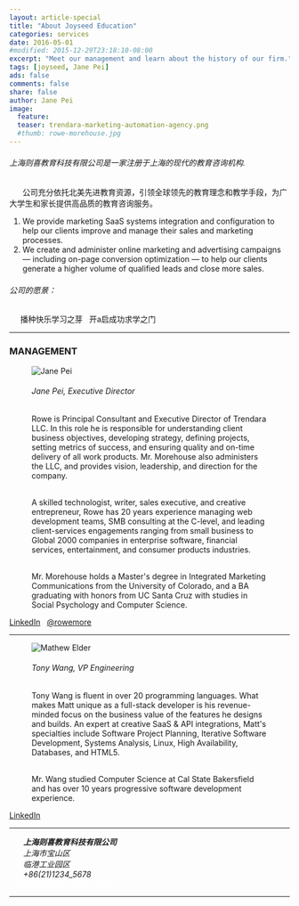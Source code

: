 ```yaml
---
layout: article-special
title: "About Joyseed Education"
categories: services
date: 2016-05-01
#modified: 2015-12-29T23:18:10-08:00
excerpt: "Meet our management and learn about the history of our firm."
tags: [joyseed, Jane Pei]
ads: false
comments: false
share: false
author: Jane Pei
image:
  feature:
  teaser: trendara-marketing-automation-agency.png
  #thumb: rowe-morehouse.jpg
---
```


<h6 class="strapline">上海则喜教育科技有限公司是一家注册于上海的现代的教育咨询机构.</h6>
  <p class="body">&nbsp; &nbsp; &nbsp; 公司充分依托北美先进教育资源，引领全球领先的教育理念和教学手段，为广大学生和家长提供高品质的教育咨询服务。</p>

<ol>
  <li>We provide marketing SaaS systems integration and configuration to help our clients improve and manage their sales and marketing processes.</li>
  <li>We create and administer online marketing and advertising campaigns — including on-page conversion optimization — to help our clients generate a higher volume of qualified leads and close more sales.</li>
</ol>

<h6 class="strapline">公司的愿景：</h6>
  <p class="body">&nbsp; &nbsp; &nbsp;播种快乐学习之芽&nbsp; &nbsp;开a启成功求学之门</p>

---
### MANAGEMENT

<figure class="third">
  <img src="{{ site.url}}/images/rowe-morehouse.jpg" alt="Jane Pei">
<div>
  <h6>Jane Pei, Executive Director</h6>
  Rowe is Principal Consultant and Executive Director of Trendara LLC. In this role he is responsible for understanding client business objectives, developing strategy, defining projects, setting metrics of success, and ensuring quality and on-time delivery of all work products. Mr. Morehouse also administers the LLC, and provides vision, leadership, and direction for the company.<BR><BR>

  A skilled technologist, writer, sales executive, and creative entrepreneur, Rowe has 20 years experience managing web development teams, SMB consulting at the C-level, and leading client-services engagements ranging from small business to Global 2000 companies in enterprise software, financial services, entertainment, and consumer products industries.<BR><BR>

  Mr. Morehouse holds a Master's degree in Integrated Marketing Communications from the University of Colorado, and a BA graduating with honors from UC Santa Cruz with studies in Social Psychology and Computer Science.
</div>
</figure>
<a href="http://linkedin.com/in/rowemorehouse" class="btn-social linkedin" target="_blank"><i class="fa fa-linkedin" aria-hidden="true"></i> LinkedIn</a> &nbsp; <a href="http://twitter.com/rowemore" class="btn-social twitter" target="_blank"><i class="fa fa-twitter" aria-hidden="true"></i> @rowemore</a>

<hr class="less-margin" />

<figure class="third">
  <img src="{{ site.url}}/images/matthew_elder_800x800.jpg" alt="Mathew Elder">
<div>
  <h6>Tony Wang, VP Engineering</h6>
  Tony Wang is fluent in over 20 programming languages. What makes Matt unique as a full-stack developer is his revenue-minded focus on the business value of the features he designs and builds. An expert at creative SaaS & API integrations, Matt's specialties include Software Project Planning, Iterative Software Development, Systems Analysis, Linux, High Availability, Databases, and HTML5.<BR><BR>

  Mr. Wang studied Computer Science at Cal State Bakersfield and has over 10 years progressive software development experience.
</div>
</figure>
<a href="https://www.linkedin.com/in/matthewelder" class="btn-social linkedin" target="_blank"><i class="fa fa-linkedin" aria-hidden="true"></i> LinkedIn</a> 

<hr class="less-margin" />

<address style="margin-left: 25px">
<strong>上海则喜教育科技有限公司</strong><BR>
上海市宝山区<BR>
临港工业园区<BR>
+86(21)1234_5678
</address> 

<div style="display: block; margin: auto auto"><a href="{{ site.url }}/contact/" class="btn-success shadowbox green" style="color: white;"> &nbsp; Request A Free Consultation. &nbsp; </a></div>

---



